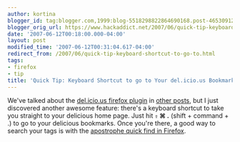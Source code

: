 ```yaml
---
author: kortina
blogger_id: tag:blogger.com,1999:blog-5518298822864690168.post-4653091245718753237
blogger_orig_url: https://www.hackaddict.net/2007/06/quick-tip-keyboard-shortcut-to-go-to.html
date: '2007-06-12T00:18:00.000-04:00'
layout: post
modified_time: '2007-06-12T00:31:04.617-04:00'
redirect_from: /2007/06/quick-tip-keyboard-shortcut-to-go-to.html
tags:
- firefox
- tip
title: 'Quick Tip: Keyboard Shortcut to go to Your del.icio.us Bookmarks in Firefox'
---
```


We've talked about the <a href="http://del.icio.us/help/firefox/extension" title="del.icio.us/help/firefox/extension">del.icio.us firefox plugin</a> in <a href="/2007/03/quick-tip-noobs-delicious-guide.html" title="hackaddict.net: Noob's Del.icio.us Guide">other posts</a>, but I just discovered another awesome feature: there's a keyboard shortcut to take you straight to your delicious home page.  Just hit <b><code>⇧</code> ⌘ .</b> (shift + command + .) to go to your delicious bookmarks.  Once you're there, a good way to search your tags is with the <a href="/2007/02/regarding-quick-find-in-firefox.html" title="hackaddict.net: Regarding the Quick Find in Firefox">apostrophe quick find in Firefox</a>.